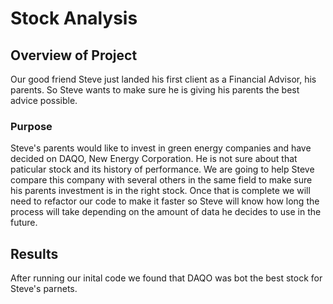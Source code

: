 # Stock Analysis

## Overview of Project
Our good friend Steve just landed his first client as a Financial Advisor, his parents. So Steve wants to make sure he is giving his parents the best advice possible.

### Purpose
Steve's parents would like to invest in green energy companies and have decided on DAQO, New Energy Corporation. He is not sure about that paticular stock and its history of performance. We are going to help Steve compare this company with several others in the same field to make sure his parents investment is in the right stock. 
Once that is complete we will need to refactor our code to make it faster so Steve will know how long the process will take depending on the amount of data he decides to use in the future.

## Results
After running our inital code we found that DAQO was bot the best stock for Steve's parnets.
